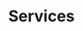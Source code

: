 ---
title: "Services"
subtitle: ""
# meta description
description: "This is meta description"
draft: false

basic:
  name : "SEO / Digital Marketing"
  price: "1st"
  price_per : " On Google"
  info : "Get Website more reach"
  services:
  - "SEO"
  - "Email Marketing"
  - "Social Media Marketing"
  - "Copy Writing"
  - "Google Ads"
  - "Facebook Ads"
  - "Apps Marketing"
  button:
    enable : true
    label : "Get Free Consultation"
    link : "contact"
    
professional:
  name : "Web Development"
  price: "1st"
  price_per : "on Performance"
  info : ""
  services:
  - "Express Service"
  - "Customs Clearance"
  - "Time-Critical Services"
  - "Cloud Service"
  - "Best Dashboard"
  button:
    enable : true
    label : "Get started for free"
    link : "#"
    
business:
  name : "Mobile App Development"
  price: "$49"
  price_per : "month"
  info : "Best For Large Individuals"
  services:
  - "Express Service"
  - "Customs Clearance"
  - "Time-Critical Services"
  button:
    enable : true
    label : "Get started for free"
    link : "#"

call_to_action:
  enable : true
  title : "Need a larger plan?"
  image : "images/cta.svg"
  content : "Lorem ipsum dolor sit amet, consectetur adipiscing elit. Consequat tristique eget amet, tempus eu at consecttur."
  button:
    enable : true
    label : "Contact Us"
    link : "contact"
---